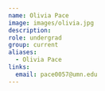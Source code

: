 ```yaml
---
name: Olivia Pace
image: images/olivia.jpg
description:
role: undergrad
group: current
aliases:
  - Olivia Pace
links:
  email: pace0057@umn.edu
---
```


